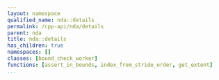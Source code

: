 ```yaml
---
layout: namespace
qualified_name: nda::details
permalink: /cpp-api/nda/details
parent: nda
title: nda::details
has_children: true
namespaces: []
classes: [bound_check_worker]
functions: [assert_in_bounds, index_from_stride_order, get_extent]
...
```


